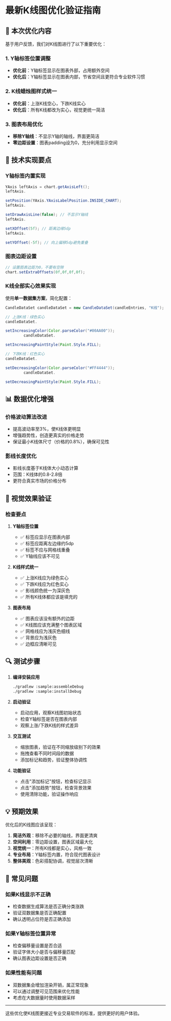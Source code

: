 # 最新K线图优化验证指南

## 🎯 本次优化内容

基于用户反馈，我们对K线图进行了以下重要优化：

### 1. Y轴标签位置调整

- **优化前**：Y轴标签显示在图表外部，占用额外空间
- **优化后**：Y轴标签显示在图表内部，节省空间且更符合专业软件习惯

### 2. K线蜡烛图样式统一

- **优化前**：上涨K线空心，下跌K线实心
- **优化后**：所有K线都改为实心，视觉更统一简洁

### 3. 图表布局优化

- **移除Y轴线**：不显示Y轴的轴线，界面更简洁
- **零边距设置**：图表padding设为0，充分利用显示空间

## 🔧 技术实现要点

### Y轴标签内置实现

```java
YAxis leftAxis = chart.getAxisLeft();
leftAxis.

setPosition(YAxis.YAxisLabelPosition.INSIDE_CHART);
leftAxis.

setDrawAxisLine(false); // 不显示Y轴线
leftAxis.

setXOffset(5f); // 距离边缘5dp
leftAxis.

setYOffset(-5f); // 向上偏移5dp避免重叠
```

### 图表边距设置

```java
// 设置图表边距为0，不要有空隙
chart.setExtraOffsets(0f,0f,0f,0f);
```

### K线全部实心效果实现

使用**单一数据集方案**，简化配置：

```java
CandleDataSet candleDataSet = new CandleDataSet(candleEntries, "K线");

// 上涨K线：绿色实心
candleDataSet.

setIncreasingColor(Color.parseColor("#00AA00"));
        candleDataSet.

setIncreasingPaintStyle(Paint.Style.FILL);

// 下跌K线：红色实心  
candleDataSet.

setDecreasingColor(Color.parseColor("#FF4444"));
        candleDataSet.

setDecreasingPaintStyle(Paint.Style.FILL);
```

## 📊 数据优化增强

### 价格波动算法改进

- 提高波动率至3%，使K线体更明显
- 增强趋势性，创造更真实的价格走势
- 保证最小K线体尺寸（价格的0.8%），确保可见性

### 影线长度优化

- 影线长度基于K线体大小动态计算
- 范围：K线体的0.8-2.8倍
- 更符合真实市场的价格分布

## 🎨 视觉效果验证

### 检查要点

1. **Y轴标签位置**
    - ✅ 标签应显示在图表内部
    - ✅ 标签应距离左边缘约5dp
    - ✅ 标签不应与网格线重叠
    - ✅ Y轴线应该不可见

2. **K线样式统一**
    - ✅ 上涨K线应为绿色实心
    - ✅ 下跌K线应为红色实心
    - ✅ 影线颜色统一为深灰色
    - ✅ 所有K线体都应该是填充的

3. **图表布局**
    - ✅ 图表应该没有额外的边距
    - ✅ K线图应该充满整个图表区域
    - ✅ 网格线应为浅灰色细线
    - ✅ 背景应为浅灰色
    - ✅ 边框应清晰可见

## 🔍 测试步骤

1. **编译安装应用**
   ```bash
   ./gradlew :sample:assembleDebug
   ./gradlew :sample:installDebug
   ```

2. **启动验证**
    - 启动应用，观察K线图初始状态
    - 检查Y轴标签是否在图表内部
    - 观察上涨/下跌K线的样式差异

3. **交互测试**
    - 缩放图表，验证在不同缩放级别下的效果
    - 拖拽查看不同时间段的数据
    - 添加标记和趋势，验证整体协调性

4. **功能验证**
    - 点击"添加标记"按钮，检查标记显示
    - 点击"添加趋势"按钮，检查背景效果
    - 使用清除功能，验证操作响应

## 💡 预期效果

优化后的K线图应该呈现：

1. **简洁外观**：移除不必要的轴线，界面更清爽
2. **空间利用**：零边距设置，图表区域最大化
3. **视觉统一**：所有K线都是实心，风格一致
4. **专业布局**：Y轴标签内置，符合现代图表设计
5. **整体美观**：色彩搭配协调，视觉层次清晰

## 🚨 常见问题

### 如果K线显示不正确

- 检查数据生成算法是否正确分类涨跌
- 验证双数据集是否正确配置
- 确认透明占位符是否正确添加

### 如果Y轴标签位置异常

- 检查偏移量设置是否合适
- 验证字体大小是否与偏移量匹配
- 确认图表边距设置是否正确

### 如果性能有问题

- 双数据集会增加渲染开销，属正常现象
- 可以通过调整可见范围来优化性能
- 考虑在大数据量时使用数据采样

---

这些优化使K线图更接近专业交易软件的标准，提供更好的用户体验。 